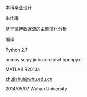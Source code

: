 本科毕业设计

朱佳晖


基于微博数据流的主题演化分析

编译

Python 2.7

numpy  scipy  jieba  xlrd  xlwt  openpyxl


MATLAB R2013a



zhujiahui@whu.edu.cn




2014/05/07
Wuhan University
